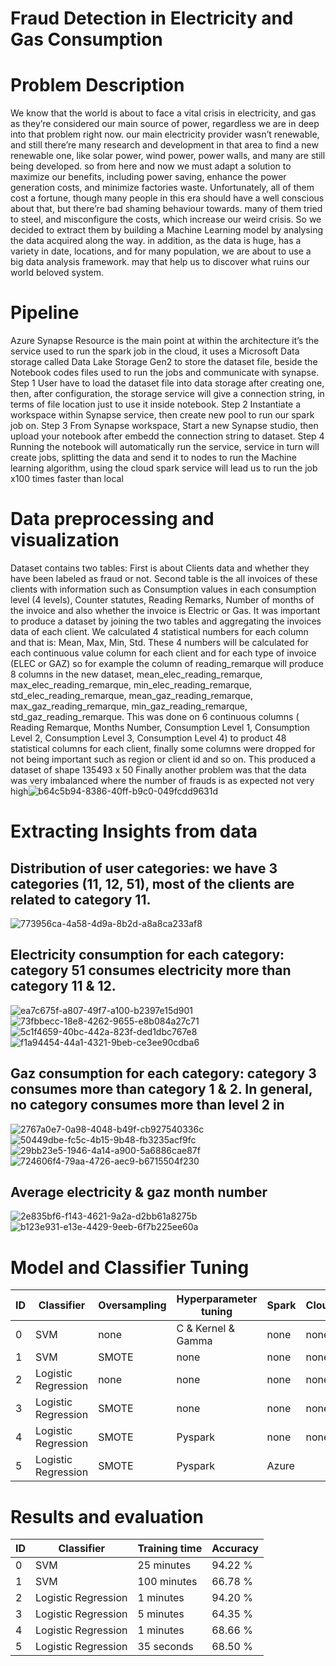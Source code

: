 # Fraud Detection in Electricity and Gas Consumption

# Problem Description
We know that the world is about to face a vital crisis in electricity, and gas as they’re considered our main source of power, regardless we are in deep into that problem right now. our main electricity provider wasn’t renewable, and still there’re many research and development in that area to find a new renewable one, like solar power, wind power, power walls, and many are still being developed. so from here and now we must adapt a solution to maximize our benefits, including power saving, enhance the power generation costs, and minimize factories waste. Unfortunately, all of them cost a fortune, though many people in this era should have a well conscious about that, but there’re bad shaming behaviour towards. many of them tried to steel, and misconfigure the costs, which increase our weird crisis. So we decided to extract them by building a Machine Learning model by analysing the data acquired along the way. in addition, as the data is huge, has a variety in date, locations, and for many population, we are about to use a big data analysis framework. may that help us to discover what ruins our world beloved system.

# Pipeline
Azure Synapse Resource is the main point at within the architecture it’s the service used to run the spark job in the cloud, it uses a Microsoft Data storage called Data Lake Storage Gen2 to store the dataset file, beside the Notebook codes files used to run the jobs and communicate with synapse. Step 1 User have to load the dataset file into data storage after creating one, then, after configuration, the storage service will give a connection string, in terms of file location just to use it inside notebook. Step 2 Instantiate a workspace within Synapse service, then create new pool to run our spark job on. Step 3 From Synapse workspace, Start a new Synapse studio, then upload your notebook after embedd the connection string to dataset. Step 4 Running the notebook will automatically run the service, service in turn will create jobs, splitting the data and send it to nodes to run the Machine learning algorithm, using the cloud spark service will lead us to run the job x100 times faster than local

# Data preprocessing and visualization
Dataset contains two tables: First is about Clients data and whether they have been labeled as fraud or not. Second table is the all invoices of these clients with information such as Consumption values in each consumption level (4 levels), Counter statutes, Reading Remarks, Number of months of the invoice and also whether the invoice is Electric or Gas. It was important to produce a dataset by joining the two tables and aggregating the invoices data of each client. We calculated 4 statistical numbers for each column and that is: Mean, Max, Min, Std. These 4 numbers will be calculated for each continuous value column for each client and for each type of invoice (ELEC or GAZ) so for example the column of reading_remarque will produce 8 columns in the new dataset, mean_elec_reading_remarque, max_elec_reading_remarque, min_elec_reading_remarque, std_elec_reading_remarque, mean_gaz_reading_remarque, max_gaz_reading_remarque, min_gaz_reading_remarque, std_gaz_reading_remarque. This was done on 6 continuous columns ( Reading Remarque, Months Number, Consumption Level 1, Consumption Level 2, Consumption Level 3, Consumption Level 4) to product 48 statistical columns for each client, finally some columns were dropped for not being important such as region or client id and so on. This produced a dataset of shape 135493 x 50 Finally another problem was that the data was very imbalanced where the number of frauds is as expected not very high![b64c5b94-8386-40ff-b9c0-049fcdd9631d](https://github.com/ahmedayman1420/Fraud-Detection-in-Electricity-and-Gas-Consumption/assets/76254195/d3a12c5a-cbce-4afa-94a0-11d3358fd753)

# Extracting Insights from data

## Distribution of user categories: we have 3 categories (11, 12, 51), most of the clients are related to category 11.
![773956ca-4a58-4d9a-8b2d-a8a8ca233af8](https://github.com/ahmedayman1420/Fraud-Detection-in-Electricity-and-Gas-Consumption/assets/76254195/d86e8387-ac74-43fb-97c8-2724c8af2908)

## Electricity consumption for each category: category 51 consumes electricity more than category 11 & 12.
![ea7c675f-a807-49f7-a100-b2397e15d901](https://github.com/ahmedayman1420/Fraud-Detection-in-Electricity-and-Gas-Consumption/assets/76254195/9abe80a8-fe78-4246-96c6-f6259dc1ea00)
![73fbbecc-18e8-4262-9655-e8b084a27c71](https://github.com/ahmedayman1420/Fraud-Detection-in-Electricity-and-Gas-Consumption/assets/76254195/f845b869-dc3e-4837-a34f-5d05a77a9dee)
![5c1f4659-40bc-442a-823f-ded1dbc767e8](https://github.com/ahmedayman1420/Fraud-Detection-in-Electricity-and-Gas-Consumption/assets/76254195/27532a89-e26b-43d7-b797-6af517f88553)
![f1a94454-44a1-4321-9beb-ce3ee90cdba6](https://github.com/ahmedayman1420/Fraud-Detection-in-Electricity-and-Gas-Consumption/assets/76254195/a3e4e8e6-0533-4d38-a367-8d6ae39af3b3)

## Gaz consumption for each category: category 3 consumes more than category 1 & 2. In general, no category consumes more than level 2 in 
![2767a0e7-0a98-4048-b49f-cb927540336c](https://github.com/ahmedayman1420/Fraud-Detection-in-Electricity-and-Gas-Consumption/assets/76254195/81f36633-d938-4601-bad3-c7a0257000b9)
![50449dbe-fc5c-4b15-9b48-fb3235acf9fc](https://github.com/ahmedayman1420/Fraud-Detection-in-Electricity-and-Gas-Consumption/assets/76254195/85cc2c69-973f-4a43-83d9-a56ae3250c02)
![29bb23e5-1946-4a14-a900-5a6886cae87f](https://github.com/ahmedayman1420/Fraud-Detection-in-Electricity-and-Gas-Consumption/assets/76254195/49466dda-b5bc-47b0-a697-c4536290c6c3)
![724606f4-79aa-4726-aec9-b6715504f230](https://github.com/ahmedayman1420/Fraud-Detection-in-Electricity-and-Gas-Consumption/assets/76254195/0296d299-77cf-460c-93ed-941d75015a57)

## Average electricity & gaz month number
![2e835bf6-f143-4621-9a2a-d2bb61a8275b](https://github.com/ahmedayman1420/Fraud-Detection-in-Electricity-and-Gas-Consumption/assets/76254195/e64040ff-ad6e-4244-8c63-95cbfc5c612a)
![b123e931-e13e-4429-9eeb-6f7b225ee60a](https://github.com/ahmedayman1420/Fraud-Detection-in-Electricity-and-Gas-Consumption/assets/76254195/a83f16e1-0203-431b-8136-61dbefb21b9f)

# Model and Classifier Tuning

| ID  | Classifier            | Oversampling | Hyperparameter tuning | Spark    | Cloud  |
| --- | --------------------- | ------------ | --------------------- | -------- | ------ |
| 0   | SVM                   | none         | C & Kernel & Gamma     | none     | none   |
| 1   | SVM                   | SMOTE        | none                  | none     | none   |
| 2   | Logistic Regression  | none         | none                  | none     | none   |
| 3   | Logistic Regression  | SMOTE        | none                  | none     | none   |
| 4   | Logistic Regression  | SMOTE        | Pyspark               | none     | none   |
| 5   | Logistic Regression  | SMOTE        | Pyspark               | Azure    |        |

# Results and evaluation

| ID  | Classifier            | Training time | Accuracy   |
| --- | --------------------- | ------------- | ---------- |
| 0   | SVM                   | 25 minutes    | 94.22 %    |
| 1   | SVM                   | 100 minutes   | 66.78 %    |
| 2   | Logistic Regression  | 1 minutes     | 94.20 %    |
| 3   | Logistic Regression  | 5 minutes     | 64.35 %    |
| 4   | Logistic Regression  | 1 minutes     | 68.66 %    |
| 5   | Logistic Regression  | 35 seconds    | 68.50 %    |










